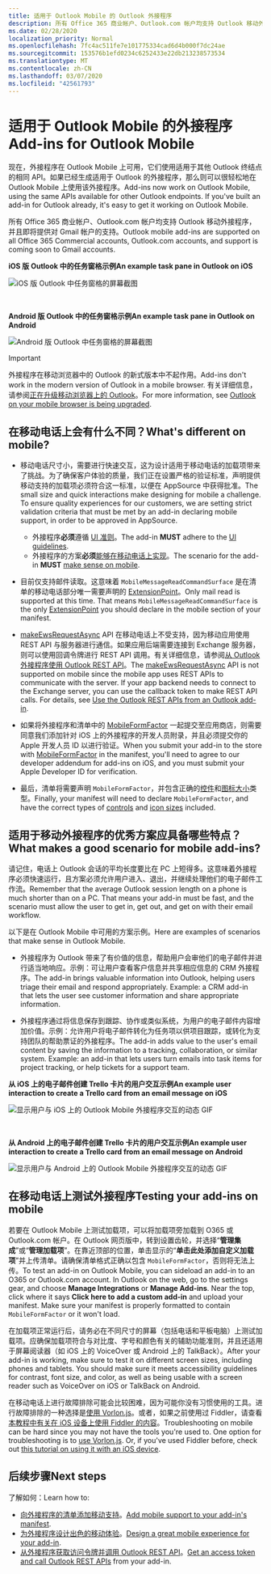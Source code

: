 ```yaml
---
title: 适用于 Outlook Mobile 的 Outlook 外接程序
description: 所有 Office 365 商业帐户、Outlook.com 帐户均支持 Outlook 移动外接程序，并且即将提供对 Gmail 帐户的支持。
ms.date: 02/28/2020
localization_priority: Normal
ms.openlocfilehash: 7fc4ac511fe7e101775334cad6d4b000f7dc24ae
ms.sourcegitcommit: 153576b1efd0234c6252433e22db213238573534
ms.translationtype: MT
ms.contentlocale: zh-CN
ms.lasthandoff: 03/07/2020
ms.locfileid: "42561793"
---
```

# <a name="add-ins-for-outlook-mobile"></a><span data-ttu-id="36261-103">适用于 Outlook Mobile 的外接程序</span><span class="sxs-lookup"><span data-stu-id="36261-103">Add-ins for Outlook Mobile</span></span>

<span data-ttu-id="36261-p101">现在，外接程序在 Outlook Mobile 上可用，它们使用适用于其他 Outlook 终结点的相同 API。如果已经生成适用于 Outlook 的外接程序，那么则可以很轻松地在 Outlook Mobile 上使用该外接程序。</span><span class="sxs-lookup"><span data-stu-id="36261-p101">Add-ins now work on Outlook Mobile, using the same APIs available for other Outlook endpoints. If you've built an add-in for Outlook already, it's easy to get it working on Outlook Mobile.</span></span>

<span data-ttu-id="36261-106">所有 Office 365 商业帐户、Outlook.com 帐户均支持 Outlook 移动外接程序，并且即将提供对 Gmail 帐户的支持。</span><span class="sxs-lookup"><span data-stu-id="36261-106">Outlook mobile add-ins are supported on all Office 365 Commercial accounts, Outlook.com accounts, and support is coming soon to Gmail accounts.</span></span>

<span data-ttu-id="36261-107">**iOS 版 Outlook 中的任务窗格示例**</span><span class="sxs-lookup"><span data-stu-id="36261-107">**An example task pane in Outlook on iOS**</span></span>

![iOS 版 Outlook 中任务窗格的屏幕截图](../images/outlook-mobile-addin-taskpane.png)

<br/>

<span data-ttu-id="36261-109">**Android 版 Outlook 中的任务窗格示例**</span><span class="sxs-lookup"><span data-stu-id="36261-109">**An example task pane in Outlook on Android**</span></span>

![Android 版 Outlook 中任务窗格的屏幕截图](../images/outlook-mobile-addin-taskpane-android.png)

> [!IMPORTANT]
> <span data-ttu-id="36261-111">外接程序在移动浏览器中的 Outlook 的新式版本中不起作用。</span><span class="sxs-lookup"><span data-stu-id="36261-111">Add-ins don't work in the modern version of Outlook in a mobile browser.</span></span> <span data-ttu-id="36261-112">有关详细信息，请参阅[正在升级移动浏览器上的 Outlook](https://techcommunity.microsoft.com/t5/outlook-blog/outlook-on-your-mobile-browser-is-being-upgraded/ba-p/1125816)。</span><span class="sxs-lookup"><span data-stu-id="36261-112">For more information, see [Outlook on your mobile browser is being upgraded](https://techcommunity.microsoft.com/t5/outlook-blog/outlook-on-your-mobile-browser-is-being-upgraded/ba-p/1125816).</span></span>

## <a name="whats-different-on-mobile"></a><span data-ttu-id="36261-113">在移动电话上会有什么不同？</span><span class="sxs-lookup"><span data-stu-id="36261-113">What's different on mobile?</span></span>

- <span data-ttu-id="36261-p103">移动电话尺寸小，需要进行快速交互，这为设计适用于移动电话的加载项带来了挑战。为了确保客户体验的质量，我们正在设置严格的验证标准，声明提供移动支持的加载项必须符合这一标准，以便在 AppSource 中获得批准。</span><span class="sxs-lookup"><span data-stu-id="36261-p103">The small size and quick interactions make designing for mobile a challenge. To ensure quality experiences for our customers, we are setting strict validation criteria that must be met by an add-in declaring mobile support, in order to be approved in AppSource.</span></span>
    - <span data-ttu-id="36261-116">外接程序**必须**遵循 [UI 准则](outlook-addin-design.md)。</span><span class="sxs-lookup"><span data-stu-id="36261-116">The add-in **MUST** adhere to the [UI guidelines](outlook-addin-design.md).</span></span>
    - <span data-ttu-id="36261-117">外接程序的方案**必须**[能够在移动电话上实现](#what-makes-a-good-scenario-for-mobile-add-ins)。</span><span class="sxs-lookup"><span data-stu-id="36261-117">The scenario for the add-in **MUST** [make sense on mobile](#what-makes-a-good-scenario-for-mobile-add-ins).</span></span>

- <span data-ttu-id="36261-p104">目前仅支持邮件读取。这意味着 `MobileMessageReadCommandSurface` 是在清单的移动电话部分唯一需要声明的 [ExtensionPoint](../reference/manifest/extensionpoint.md)。</span><span class="sxs-lookup"><span data-stu-id="36261-p104">Only mail read is supported at this time. That means `MobileMessageReadCommandSurface` is the only [ExtensionPoint](../reference/manifest/extensionpoint.md) you should declare in the mobile section of your manifest.</span></span>

- <span data-ttu-id="36261-p105">[makeEwsRequestAsync](../reference/objectmodel/preview-requirement-set/office.context.mailbox.md#methods) API 在移动电话上不受支持，因为移动应用使用 REST API 与服务器进行通信。如果应用后端需要连接到 Exchange 服务器，则可以使用回调令牌进行 REST API 调用。有关详细信息，请参阅[从 Outlook 外接程序使用 Outlook REST API](use-rest-api.md)。</span><span class="sxs-lookup"><span data-stu-id="36261-p105">The [makeEwsRequestAsync](../reference/objectmodel/preview-requirement-set/office.context.mailbox.md#methods) API is not supported on mobile since the mobile app uses REST APIs to communicate with the server. If your app backend needs to connect to the Exchange server, you can use the callback token to make REST API calls. For details, see [Use the Outlook REST APIs from an Outlook add-in](use-rest-api.md).</span></span>

- <span data-ttu-id="36261-123">如果将外接程序和清单中的 [MobileFormFactor](../reference/manifest/mobileformfactor.md) 一起提交至应用商店，则需要同意我们添加针对 iOS 上的外接程序的开发人员附录，并且必须提交你的 Apple 开发人员 ID 以进行验证。</span><span class="sxs-lookup"><span data-stu-id="36261-123">When you submit your add-in to the store with [MobileFormFactor](../reference/manifest/mobileformfactor.md) in the manifest, you'll need to agree to our developer addendum for add-ins on iOS, and you must submit your Apple Developer ID for verification.</span></span>

- <span data-ttu-id="36261-124">最后，清单将需要声明 `MobileFormFactor`，并包含正确的[控件](../reference/manifest/control.md)和[图标大小](../reference/manifest/icon.md)类型。</span><span class="sxs-lookup"><span data-stu-id="36261-124">Finally, your manifest will need to declare `MobileFormFactor`, and have the correct types of [controls](../reference/manifest/control.md) and [icon sizes](../reference/manifest/icon.md) included.</span></span>

## <a name="what-makes-a-good-scenario-for-mobile-add-ins"></a><span data-ttu-id="36261-125">适用于移动外接程序的优秀方案应具备哪些特点？</span><span class="sxs-lookup"><span data-stu-id="36261-125">What makes a good scenario for mobile add-ins?</span></span>

<span data-ttu-id="36261-p106">请记住，电话上 Outlook 会话的平均长度要比在 PC 上短得多。这意味着外接程序必须快速运行，且方案必须允许用户进入、退出，并继续处理他们的电子邮件工作流。</span><span class="sxs-lookup"><span data-stu-id="36261-p106">Remember that the average Outlook session length on a phone is much shorter than on a PC. That means your add-in must be fast, and the scenario must allow the user to get in, get out, and get on with their email workflow.</span></span>

<span data-ttu-id="36261-128">以下是在 Outlook Mobile 中可用的方案示例。</span><span class="sxs-lookup"><span data-stu-id="36261-128">Here are examples of scenarios that make sense in Outlook Mobile.</span></span>

- <span data-ttu-id="36261-p107">外接程序为 Outlook 带来了有价值的信息，帮助用户会审他们的电子邮件并进行适当地响应。示例：可让用户查看客户信息并共享相应信息的 CRM 外接程序。</span><span class="sxs-lookup"><span data-stu-id="36261-p107">The add-in brings valuable information into Outlook, helping users triage their email and respond appropriately. Example: a CRM add-in that lets the user see customer information and share appropriate information.</span></span>

- <span data-ttu-id="36261-p108">外接程序通过将信息保存到跟踪、协作或类似系统，为用户的电子邮件内容增加价值。示例：允许用户将电子邮件转化为任务项以供项目跟踪，或转化为支持团队的帮助票证的外接程序。</span><span class="sxs-lookup"><span data-stu-id="36261-p108">The add-in adds value to the user's email content by saving the information to a tracking, collaboration, or similar system. Example: an add-in that lets users turn emails into task items for project tracking, or help tickets for a support team.</span></span>

<span data-ttu-id="36261-133">**从 iOS 上的电子邮件创建 Trello 卡片的用户交互示例**</span><span class="sxs-lookup"><span data-stu-id="36261-133">**An example user interaction to create a Trello card from an email message on iOS**</span></span>

![显示用户与 iOS 上的 Outlook Mobile 外接程序交互的动态 GIF](../images/outlook-mobile-addin-interaction.gif)

<br/>

<span data-ttu-id="36261-135">**从 Android 上的电子邮件创建 Trello 卡片的用户交互示例**</span><span class="sxs-lookup"><span data-stu-id="36261-135">**An example user interaction to create a Trello card from an email message on Android**</span></span>

![显示用户与 Android 上的 Outlook Mobile 外接程序交互的动态 GIF](../images/outlook-mobile-addin-interaction-android.gif)

## <a name="testing-your-add-ins-on-mobile"></a><span data-ttu-id="36261-137">在移动电话上测试外接程序</span><span class="sxs-lookup"><span data-stu-id="36261-137">Testing your add-ins on mobile</span></span>

<span data-ttu-id="36261-p109">若要在 Outlook Mobile 上测试加载项，可以将加载项旁加载到 O365 或 Outlook.com 帐户。在 Outlook 网页版中，转到设置齿轮，并选择“**管理集成**”或“**管理加载项**”。在靠近顶部的位置，单击显示的“**单击此处添加自定义加载项**”并上传清单。请确保清单格式正确以包含 `MobileFormFactor`，否则将无法上传。</span><span class="sxs-lookup"><span data-stu-id="36261-p109">To test an add-in on Outlook Mobile, you can sideload an add-in to an O365 or Outlook.com account. In Outlook on the web, go to the settings gear, and choose **Manage Integrations** or **Manage Add-ins**. Near the top, click where it says **Click here to add a custom add-in** and upload your manifest. Make sure your manifest is properly formatted to contain `MobileFormFactor` or it won't load.</span></span>

<span data-ttu-id="36261-p110">在加载项正常运行后，请务必在不同尺寸的屏幕（包括电话和平板电脑）上测试加载项。应确保加载项符合与对比度、字号和颜色有关的辅助功能准则，并且还适用于屏幕阅读器（如 iOS 上的 VoiceOver 或 Android 上的 TalkBack）。</span><span class="sxs-lookup"><span data-stu-id="36261-p110">After your add-in is working, make sure to test it on different screen sizes, including phones and tablets. You should make sure it meets accessibility guidelines for contrast, font size, and color, as well as being usable with a screen reader such as VoiceOver on iOS or TalkBack on Android.</span></span>

<span data-ttu-id="36261-p111">在移动电话上进行故障排除可能会比较困难，因为可能你没有习惯使用的工具。进行故障排除的一种选择是[使用 Vorlon.js](../testing/debug-office-add-ins-on-ipad-and-mac.md)。或者，如果之前使用过 Fiddler，请查看[本教程中有关在 iOS 设备上使用 Fiddler 的内容](https://www.telerik.com/blogs/using-fiddler-with-apple-ios-devices)。</span><span class="sxs-lookup"><span data-stu-id="36261-p111">Troubleshooting on mobile can be hard since you may not have the tools you're used to. One option for troubleshooting is to [use Vorlon.js](../testing/debug-office-add-ins-on-ipad-and-mac.md). Or, if you've used Fiddler before, check out [this tutorial on using it with an iOS device](https://www.telerik.com/blogs/using-fiddler-with-apple-ios-devices).</span></span>

## <a name="next-steps"></a><span data-ttu-id="36261-146">后续步骤</span><span class="sxs-lookup"><span data-stu-id="36261-146">Next steps</span></span>

<span data-ttu-id="36261-147">了解如何：</span><span class="sxs-lookup"><span data-stu-id="36261-147">Learn how to:</span></span>

- <span data-ttu-id="36261-148">[向外接程序的清单添加移动支持](add-mobile-support.md)。</span><span class="sxs-lookup"><span data-stu-id="36261-148">[Add mobile support to your add-in's manifest](add-mobile-support.md).</span></span>
- <span data-ttu-id="36261-149">[为外接程序设计出色的移动体验](outlook-addin-design.md)。</span><span class="sxs-lookup"><span data-stu-id="36261-149">[Design a great mobile experience for your add-in](outlook-addin-design.md).</span></span>
- <span data-ttu-id="36261-150">[从外接程序获取访问令牌并调用 Outlook REST API](use-rest-api.md)。</span><span class="sxs-lookup"><span data-stu-id="36261-150">[Get an access token and call Outlook REST APIs](use-rest-api.md) from your add-in.</span></span>
